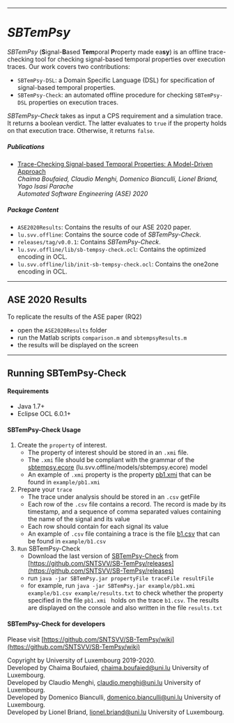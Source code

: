 ___
# *SBTemPsy*

*SBTemPsy* (**S**ignal-**B**ased **Tem**poral **P**roperty made ea**sy**) is an offline trace-checking tool for checking signal-based temporal properties over execution traces.
Our work covers two contributions:
  - `SBTemPsy-DSL`: a Domain Specific Language (DSL) for specification of signal-based temporal properties.
  - `SBTemPsy-Check`: an automated offline procedure for checking `SBTemPsy-DSL` properties on execution traces.

*SBTemPsy-Check* takes as input a CPS requirement and a simulation trace. It returns a boolean verdict. The latter evaluates to `true` if the property holds on that execution trace. Otherwise, it returns `false`.

##### Publications
- <a href="https://orbilu.uni.lu/handle/10993/44159">Trace-Checking Signal-based Temporal Properties: A Model-Driven Approach</a> <br/>
<i>Chaima Boufaied, Claudio Menghi, Domenico Bianculli, Lionel Briand, Yago Isasi Parache<br/>
Automated Software Engineering (ASE) 2020 <br/>
</i>

##### Package Content
- `ASE2020Results`: Contains the results of our ASE 2020 paper.
- `lu.svv.offline`: Contains the source code of *SBTemPsy-Check*.
- `releases/tag/v0.0.1`: Contains *SBTemPsy-Check*.
- `lu.svv.offline/lib/sb-tempsy-check.ocl`: Contains the optimized encoding in OCL.
- `lu.svv.offline/lib/init-sb-tempsy-check.ocl`: Contains the one2one encoding in OCL.

---
## ASE 2020 Results
To replicate the results of the ASE  paper (RQ2)
- open the `ASE2020Results` folder
- run the Matlab scripts `comparison.m` and `sbtempsyResults.m`
- the results will be displayed on the screen

---
## Running SBTemPsy-Check

#### Requirements
- Java 1.7+
- Eclipse OCL 6.0.1+

####  SBTemPsy-Check Usage
1. Create the `property` of interest.
    - The property of interest should be stored in an `.xmi` file.
    - The `.xmi` file should be compliant with the grammar of the [sbtempsy.ecore](lu.svv.offline/models/sbtempsy.ecore)  (lu.svv.offline/models/sbtempsy.ecore)  model
    - An example of `.xmi` property is the property [pb1.xmi](example/pb1.xmi) that can be found in `example/pb1.xmi`
2. Prepare your `trace`
    - The trace under analysis should be stored in an `.csv` getFile
    - Each row of the `.csv` file contains a record. The record is made by its timestamp, and a sequence of comma separated values containing the name of the signal and its value
    - Each row should contain for each signal its value
    - An example of `.csv` file containing a trace is the file [b1.csv](example/b1.csv) that can be found in `example/b1.csv`
3. `Run` SBTemPsy-Check
    - Download the last version of [SBTemPsy-Check](https://github.com/SNTSVV/SB-TemPsy/releases) from [https://github.com/SNTSVV/SB-TemPsy/releases](https://github.com/SNTSVV/SB-TemPsy/releases)
    - run `java -jar SBTemPsy.jar propertyFile traceFile resultFile`
    - for example, run `java -jar SBTemPsy.jar example/pb1.xmi example/b1.csv example/results.txt` to check whether the property specified in the file `pb1.xmi ` holds on the trace `b1.csv`. The results are displayed on the console and also written in the file `results.txt`

####  SBTemPsy-Check for developers
Please visit [https://github.com/SNTSVV/SB-TemPsy/wiki](https://github.com/SNTSVV/SB-TemPsy/wiki)



 Copyright by University of Luxembourg 2019-2020. <br/>
   Developed by Chaima Boufaied, chaima.boufaied@uni.lu University of Luxembourg.<br/> 
   Developed by Claudio Menghi, claudio.menghi@uni.lu University of Luxembourg.<br/> 
   Developed by Domenico Bianculli, domenico.bianculli@uni.lu University of Luxembourg. <br/>
   Developed by Lionel Briand, lionel.briand@uni.lu University of Luxembourg. 
